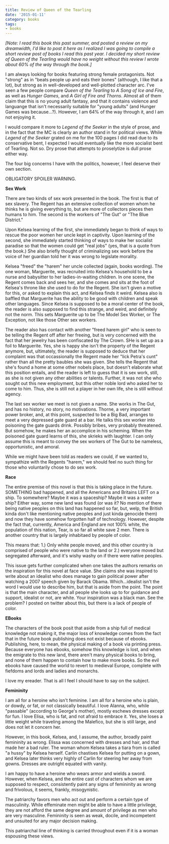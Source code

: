 ```yaml
---
title: Review of Queen of the Tearling
date: '2015-01-11'
category: books
tags:
- books
---
```


<em>[Note: I read this book this past summer, and posted a review on my dreamwidth, I'd like to post it here as I realized I was going to compile a short review post of books I read this past year. I decided my short review of Queen of the Tearling would have no weight without this review I wrote about 60% of the way through the book.]</em>

I am always looking for books featuring strong female protagonists. Not "strong" as in "beats people up and eats their bones" (although, I like that a lot), but strong as in well-developed and well-plotted character arc. I've seen a few people compare <i>Queen of the Tearling</i> to <em>A Song of Ice and Fire</em>, as well as<em> Hunger Games</em>, and<em> A Girl of Fire and Thorns</em>. Almost all of them claim that this is no young adult fantasy, and that it contains violence and languange that isn't necessarily suitable for "young adults" (and Hunger Games was because...?). However, I am 64% of the way through it, and I am not enjoying it.

<!--more-->

I would compare it more to<em> Legend of the Seeker </em>in the style of prose, and in the fact that the MC is clearly an author stand in for political views. While<em> Legend of the Seeker</em> grated on me for the 100 pages I did read due to its conservative bent, I expected I would eventually like the more socialist bent of Tearling. Not so. Dry prose that attempts to proselytize is dull prose either way.

The four big concerns I have with the politics, however, I feel deserve their own section.

OBLIGATORY SPOILER WARNING.

<strong>Sex Work</strong>

There are two kinds of sex work presented in the book. The first is that of sex slavery. The Regent has an extensive collection of women whom he thinks he is giving everything to, but are more of collectors pieces then humans to him. The second is the workers of "The Gut" or "The Blue District."

Upon Kelsea learning of the first, she immediately began to think of ways to rescue the poor women her uncle kept in captivity. Upon learning of the second, she immediately started thinking of ways to make her socialist paradise so that the women could get "real jobs" (yes, that is a quote from the book.) She also briefly thought of criminalizing sex work before the voice of her guardian told her it was wrong to legislate morality.

Kelsea "freed" the "harem" her uncle collected (again, books wording). The one woman, Marguerite, was recruited into Kelsea's household to be a nurse and babysitter to her ladies-in-waiting children. In one scene, the Regent comes back and sees her, and she comes and sits at the foot of Kelsea's throne like she used to do for the Regent. She isn't given a motive for this, or asked to explain this act, and Kelsea finds it weird. Kelsea also is baffled that Marguerite has the ability to be good with children and speak other languages. Since Kelsea is supposed to be a moral center of the book, the reader is also supposed to find this strange, and weird, and definitely not the norm. This sets Marguerite up to be The Model Sex Worker, or The Exception, not like those Other sex workers.

The reader also has contact with another "freed harem girl" who is seen to be telling the Regent off after her freeing, but is very concerned with the fact that her jewelry has been confiscated by The Crown. SHe is set up as a foil to Marguerite. Yes, she is happy she isn't the property of the Regent anymore, but, ultimately, the reader is supposed to deduce that her complaint was that occassionally the Regent made her "lick Petra's cunt" rather than all the pretty baubles she was given. She tells the Regent that she's found a home at some other nobels place, but doesn't elaborate what this position entails, and the reader is left to guess that it is sex work, still, as she is not given any other abilities or talents. Further, it was not she who sought out this new employment, but this other noble lord who asked her to come to him. Thus, she is still not a player in her own life, she is still without agency.

The last sex worker we meet is not given a name. She works in The Gut, and has no history, no story, no motivations. Thorne, a very important power broker, and, at this point, suspected to be a Big Bad, arranges to meet a very depressed gate guard at a bar. He talks this sex worker into poisoning the gate guards drink. Possibly bribes, very probably threatened. But somehow, he makes her an accomplice in his scheming. When the poisoned gate guard learns of this, she skrieks with laughter. I can only assume this is meant to convey the sex workers of The Gut to be nameless, opportunistic, and amoral.

While we might have been told as readers we could, if we wanted to, sympathize with the Regents "harem," we should feel no such thing for those who voluntarily chose to do sex work.

<strong>Race</strong>

The entire premise of this novel is that this is taking place in the future. SOMETHING bad happened, and all the Americans and Britains LEFT on a ship. To somewhere? Maybe it was a spaceship? Maybe it was a water ship? Either way, some new land was found (or was it? No mention of there being native peoples on this land has happened so far, but, welp, the British kinda don't like mentioning native peoples and just kinda genocide them) and now they have somehow forgotten half of technology. However, despite the fact that, currently, America and England are not 100% white, the population of this nation, Tear, is so far all white save 2 men. There is another country that is largely inhabitaed by people of color.

This means that: 1.) Only white people moved, and this other country is comprised of people who were native to the land or 2.) everyone moved but segregated afterward, and it's wishy washy on if there were native peoples.

This issue gets further complicated when one takes the authors remarks on the inspiration for this novel at face value. She claims she was inspired to write about an idealist who does manage to gain political power after watching a 2007 speech given by Barack Obama. Which...idealist isn't the word I would use to describe him, but that is aside from the point. The point is that the main character, and all people she looks up to for guidance and support, idealist or not, are white. Your inspiration was a black man. See the problem?
I posted on twitter about this, but there is a lack of people of color.

<strong>EBooks</strong>

The characters of the book posit that aside from a ship full of medical knowledge not making it, the major loss of knowledge comes from the fact that in the future book publishing does not exist because of ebooks. Publishing, here, to mean, the physical making of a book via printing press. Because everyone has ebooks, somehow this knowledge is lost, and when the emigrate to this new land, there aren't many physical books to bring, and none of them happen to contain how to make more books. So the evil ebooks have caused the world to revert to medieval Europe, complete with fiefdoms and lords and ladies and monarchs.

I love my ereader. That is all I feel I should have to say on the subject.

<strong>Femininity</strong>

I am all for a heroine who isn't feminine. I am all for a heroine who is plain, or dowdy, or fat, or not classically beautiful. I love Alanna, who, while "passable" (according to George's mother), mostly eschews dresses except for fun. I love Elisa, who is fat, and not afraid to embrace it. Yes, she loses a little weight while traveling among the Malefico, but she is still large, and does not let it concern her.

However, in this book, Kelsea, and, I assume, the author, broadly paint femininity as wrong. Elissa was concerned with dresses and hair, and that made her a bad ruler. The woman whom Kelsea takes a tiara from is called "a hussy" by Kelsea herself. Carlin chastises Kelsea for putting on a gown, and Kelsea later thinks very highly of Carlin for steering her away from gowns. Dresses are outright equated with vanity.

I am happy to have a heroine who wears armor and wields a sword. However, when Kelsea, and the entire cast of characters whom we are supposed to respect, consistently paint any signs of femininity as wrong and frivolous, it seems, frankly, misogynistic.

The patriarchy favors men who act out and perform a certain type of masculinity. While effeminate men might be able to have a little privilege, they are not afford the same degree and amount of privilege as men who are very masculine. Femininity is seen as weak, docile, and incompetent and unsuited for any major decision making.

This patriarchal line of thinking is carried throughout even if it is a woman espousing these views.
